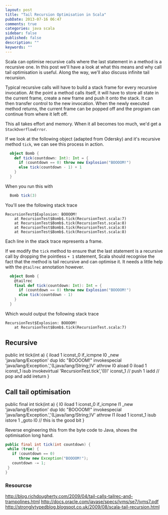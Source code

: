 ```yaml
---
layout: post
title: "Tail Recursion Optimisation in Scala"
pubDate: 2013-07-16 06:47
comments: true
categories: java scala
sidebar: false
published: false
description: ""
keywords: ""
---
```


Scala can optimise recursive calls where the last statement in a method is a recursive one. In this post we'll have a look at what this means and why call tail optimisation is useful. Along the way, we'll also discuss infinite tail recursion.

<!-- more -->

Typical recursive calls will have to build a stack frame for every recursive invocation. At the point a method calls itself, it will have to store all state in the current frame, create a new frame and push it onto the stack. It can then transfer control to the new invocation. When the newly executed method returns, the current frame can be popped off and the program can continue from where it left off.

This all takes effort and memory. When it all becomes too much, we'd get a `StackOverflowError`.

If we look at the following object (adapted from Odersky) and it's recursive method `tick`, we can see this process in action.

``` scala
  object Bomb {
    def tick(countdown: Int): Int = {
      if (countdown == 0) throw new Explosion("BOOOOM!")
      else tick(countdown - 1) + 1
    }
  }
```

When you run this with

``` scala
  Bomb tick(3)
```

You'll see the following stack trace

    RecursionTest$Explosion: BOOOOM!
        at RecursionTest$Bomb$.tick(RecursionTest.scala:7)
        at RecursionTest$Bomb$.tick(RecursionTest.scala:8)
        at RecursionTest$Bomb$.tick(RecursionTest.scala:8)
        at RecursionTest$Bomb$.tick(RecursionTest.scala:8)

Each line in the stack trace represents a frame.

If we modify the `tick` method to ensure that the last statement is a recursive call by dropping the pointless `+ 1` statement, Scala should recognise the fact that the method is tail recursive and can optimise it. It needs a little help with the `@tailrec` annotation however.

``` scala
  object Bomb {
    @tailrec
    final def tick(countdown: Int): Int = {
      if (countdown == 0) throw new Explosion("BOOOOM!")
      else tick(countdown - 1)
    }
  }
```

Which would output the following stack trace

    RecursionTest$Explosion: BOOOOM!
        at RecursionTest$Bomb$.tick(RecursionTest.scala:7)


## Recursive

  public int tick(int a) {
    iload 1
    iconst_0
    if_icmpne l0
    _new 'java/lang/Exception'
    dup
    ldc "BOOOOM!"
    invokespecial 'java/lang/Exception.<init>','(Ljava/lang/String;)V'
    athrow
   l0
    aload 0
    iload 1
    iconst_1
    isub
    invokevirtual 'RecursionTest.tick','(I)I'
    iconst_1            // push 1
    iadd                // pop and add
    ireturn
  }


## Call tail optimisation

  public final int tick(int a) {
   l0
    iload 1
    iconst_0
    if_icmpne l1
    _new 'java/lang/Exception'
    dup
    ldc "BOOOOM!"
    invokespecial 'java/lang/Exception.<init>','(Ljava/lang/String;)V'
    athrow
   l1
    iload 1
    iconst_1
    isub
    istore 1
    _goto l0            // this is the good bit
  }

Reverse engineering this from the byte code to Java, shows the optimisation long hand.

``` java
public final int tick(int countdown) {
 while (true) {
   if (countdown == 0)
      throw new Exception("BOOOOM!");
   countdown -= 1;
 }
}
```

### Resourcse

http://blog.richdougherty.com/2009/04/tail-calls-tailrec-and-trampolines.html
http://docs.oracle.com/javase/specs/jvms/se7/jvms7.pdf
http://stronglytypedblog.blogspot.co.uk/2009/08/scala-tail-recursion.html
